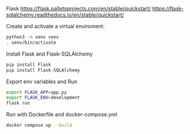 Flask
https://flask.palletsprojects.com/en/stable/quickstart/ 
https://flask-sqlalchemy.readthedocs.io/en/stable/quickstart/ 

Create and activate a virtual enviroment: 
```bash
python3 -m venv venv
. venv/bin/activate
```

Install Flask and Flask-SQLAlchemy
```bash
pip install Flask
pip install Flask-SQLAlchemy
```

Export env variables and Run
```bash
export FLASK_APP=app.py
export FLASK_ENV=development
flask run
```


Run with Dockerfile and docker-compose.yml
```bash
docker compose up --build
```
